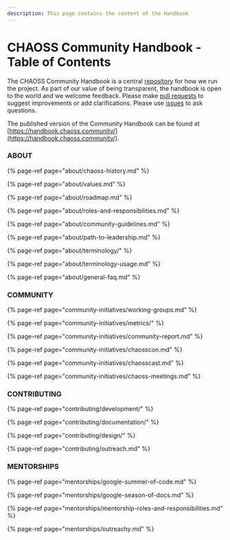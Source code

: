 ```yaml
---
description: This page contains the content of the Handbook
---
```


# CHAOSS Community Handbook - Table of Contents

The CHAOSS Community Handbook is a central [repository](https://github.com/chaoss/gitbook-test) for how we run the project. As part of our value of being transparent, the handbook is open to the world and we welcome feedback. Please make [pull requests](https://github.com/chaoss/gitbook-test/pulls) to suggest improvements or add clarifications. Please use [issues](https://github.com/chaoss/gitbook-test/issues) to ask questions.

The published version of the Community Handbook can be found at [https://handbook.chaoss.community/](https://handbook.chaoss.community/). 

### ABOUT

{% page-ref page="about/chaoss-history.md" %}

{% page-ref page="about/values.md" %}

{% page-ref page="about/roadmap.md" %}

{% page-ref page="about/roles-and-responsibilities.md" %}

{% page-ref page="about/community-guidelines.md" %}

{% page-ref page="about/path-to-leadership.md" %}

{% page-ref page="about/terminology/" %}

{% page-ref page="about/terminology-usage.md" %}

{% page-ref page="about/general-faq.md" %}

### COMMUNITY

{% page-ref page="community-initiatives/working-groups.md" %}

{% page-ref page="community-initiatives/metrics/" %}

{% page-ref page="community-initiatives/community-report.md" %}

{% page-ref page="community-initiatives/chaosscon.md" %}

{% page-ref page="community-initiatives/chaosscast.md" %}

{% page-ref page="community-initiatives/chaoss-meetings.md" %}

### CONTRIBUTING

{% page-ref page="contributing/development/" %}

{% page-ref page="contributing/documentation/" %}

{% page-ref page="contributing/design/" %}

{% page-ref page="contributing/outreach.md" %}

### MENTORSHIPS

{% page-ref page="mentorships/google-summer-of-code.md" %}

{% page-ref page="mentorships/google-season-of-docs.md" %}

{% page-ref page="mentorships/mentorship-roles-and-responsibilities.md" %}

{% page-ref page="mentorships/outreachy.md" %}




